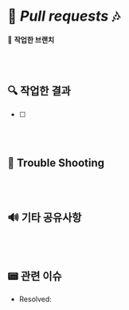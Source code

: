# 📱 *Pull requests* 🎶

🌿 **작업한 브랜치**


<br></br>

## 🔍 **작업한 결과**
- [ ]

<br></br>
## 🔫 **Trouble Shooting**
<!-- Any TroubleShooting Process -->

<br></br>
## 🔊 기타 공유사항
<!-- Any Information To Share -->

<br></br>
<!-- 이미지 자료가 있다면 적어주세요
## 📸 스크린샷
|기능|스크린샷|
|:--:|:--:|
||<img src = "">|
||<img src = "">|
<br></br>
-->

## 📟 관련 이슈
- Resolved:
